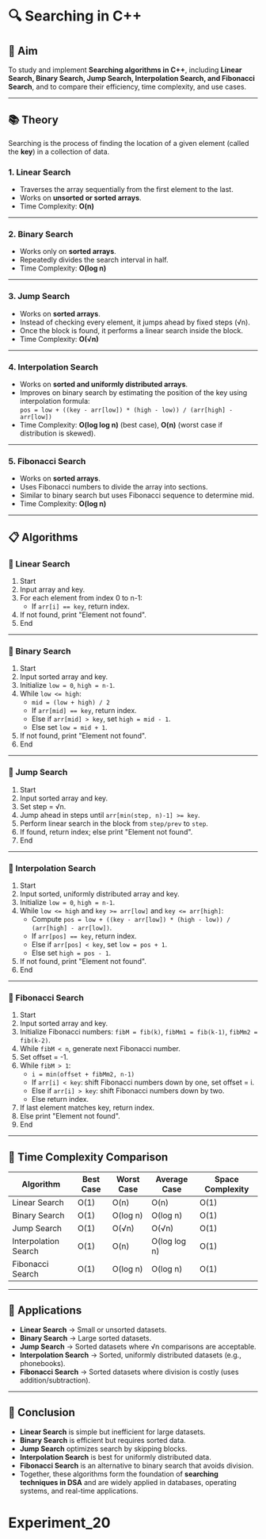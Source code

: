
# 🔍 Searching in C++

## 🎯 Aim  
To study and implement **Searching algorithms in C++**, including **Linear Search, Binary Search, Jump Search, Interpolation Search, and Fibonacci Search**, and to compare their efficiency, time complexity, and use cases.

---

## 📚 Theory  

Searching is the process of finding the location of a given element (called the **key**) in a collection of data.  

### 1. Linear Search  
- Traverses the array sequentially from the first element to the last.  
- Works on **unsorted or sorted arrays**.  
- Time Complexity: **O(n)**  

---

### 2. Binary Search  
- Works only on **sorted arrays**.  
- Repeatedly divides the search interval in half.  
- Time Complexity: **O(log n)**  

---

### 3. Jump Search  
- Works on **sorted arrays**.  
- Instead of checking every element, it jumps ahead by fixed steps (√n).  
- Once the block is found, it performs a linear search inside the block.  
- Time Complexity: **O(√n)**  

---

### 4. Interpolation Search  
- Works on **sorted and uniformly distributed arrays**.  
- Improves on binary search by estimating the position of the key using interpolation formula:  
  `pos = low + ((key - arr[low]) * (high - low)) / (arr[high] - arr[low])`  
- Time Complexity: **O(log log n)** (best case), **O(n)** (worst case if distribution is skewed).  

---

### 5. Fibonacci Search  
- Works on **sorted arrays**.  
- Uses Fibonacci numbers to divide the array into sections.  
- Similar to binary search but uses Fibonacci sequence to determine mid.  
- Time Complexity: **O(log n)**  

---

## 📋 Algorithms  

### 🧾 Linear Search  
1. Start  
2. Input array and key.  
3. For each element from index 0 to n-1:  
   - If `arr[i] == key`, return index.  
4. If not found, print "Element not found".  
5. End  

---

### 🧾 Binary Search  
1. Start  
2. Input sorted array and key.  
3. Initialize `low = 0`, `high = n-1`.  
4. While `low <= high`:  
   - `mid = (low + high) / 2`  
   - If `arr[mid] == key`, return index.  
   - Else if `arr[mid] > key`, set `high = mid - 1`.  
   - Else set `low = mid + 1`.  
5. If not found, print "Element not found".  
6. End  

---

### 🧾 Jump Search  
1. Start  
2. Input sorted array and key.  
3. Set step = √n.  
4. Jump ahead in steps until `arr[min(step, n)-1] >= key`.  
5. Perform linear search in the block from `step/prev` to `step`.  
6. If found, return index; else print "Element not found".  
7. End  

---

### 🧾 Interpolation Search  
1. Start  
2. Input sorted, uniformly distributed array and key.  
3. Initialize `low = 0`, `high = n-1`.  
4. While `low <= high` and `key >= arr[low]` and `key <= arr[high]`:  
   - Compute `pos = low + ((key - arr[low]) * (high - low)) / (arr[high] - arr[low])`.  
   - If `arr[pos] == key`, return index.  
   - Else if `arr[pos] < key`, set `low = pos + 1`.  
   - Else set `high = pos - 1`.  
5. If not found, print "Element not found".  
6. End  

---

### 🧾 Fibonacci Search  
1. Start  
2. Input sorted array and key.  
3. Initialize Fibonacci numbers: `fibM = fib(k)`, `fibMm1 = fib(k-1)`, `fibMm2 = fib(k-2)`.  
4. While `fibM < n`, generate next Fibonacci number.  
5. Set offset = -1.  
6. While `fibM > 1`:  
   - `i = min(offset + fibMm2, n-1)`  
   - If `arr[i] < key`: shift Fibonacci numbers down by one, set offset = i.  
   - Else if `arr[i] > key`: shift Fibonacci numbers down by two.  
   - Else return index.  
7. If last element matches key, return index.  
8. Else print "Element not found".  
9. End  

---

## 🧩 Time Complexity Comparison  

| Algorithm           | Best Case | Worst Case | Average Case | Space Complexity |
|---------------------|-----------|------------|--------------|------------------|
| Linear Search       | O(1)      | O(n)       | O(n)         | O(1)             |
| Binary Search       | O(1)      | O(log n)   | O(log n)     | O(1)             |
| Jump Search         | O(1)      | O(√n)      | O(√n)        | O(1)             |
| Interpolation Search| O(1)      | O(n)       | O(log log n) | O(1)             |
| Fibonacci Search    | O(1)      | O(log n)   | O(log n)     | O(1)             |

---

## 🚀 Applications  

- **Linear Search** → Small or unsorted datasets.  
- **Binary Search** → Large sorted datasets.  
- **Jump Search** → Sorted datasets where √n comparisons are acceptable.  
- **Interpolation Search** → Sorted, uniformly distributed datasets (e.g., phonebooks).  
- **Fibonacci Search** → Sorted datasets where division is costly (uses addition/subtraction).  

---

## 🧠 Conclusion  

- **Linear Search** is simple but inefficient for large datasets.  
- **Binary Search** is efficient but requires sorted data.  
- **Jump Search** optimizes search by skipping blocks.  
- **Interpolation Search** is best for uniformly distributed data.  
- **Fibonacci Search** is an alternative to binary search that avoids division.  
- Together, these algorithms form the foundation of **searching techniques in DSA** and are widely applied in databases, operating systems, and real-time applications.  
# Experiment_20
